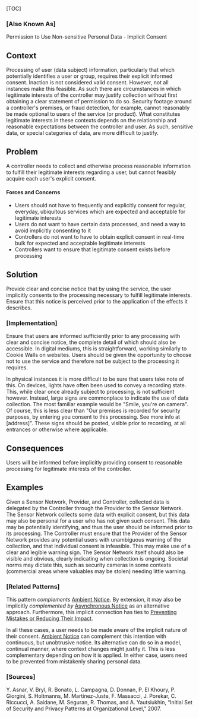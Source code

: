 [TOC]

### [Also Known As]
<!-- All other names the pattern is known by.-->

Permission to Use Non-sensitive Personal Data - Implicit Consent

## Context
<!-- The situations in which the pattern may apply.-->
<!-- Aspects which constrain the solution, but are not modified by it. They affect the impact of different forces.-->

Processing of user (data subject) information, particularly that which potentially identifies a user or group, requires their explicit informed consent. Inaction is not considered valid consent. However, not all instances make this feasible. As such there are circumstances in which legitimate interests of the controller may justify collection without first obtaining a clear statement of permission to do so. Security footage around a controller's premises, or fraud detection, for example, cannot reasonably be made optional to users of the service (or product). What constitutes legitimate interests in these contexts depends on the relationship and reasonable expectations between the controller and user. As such, sensitive data, or special categories of data, are more difficult to justify.

## Problem
<!-- The problem a pattern addresses, including a list of forces describing why a problem might be difficult to solve.-->

A controller needs to collect and otherwise process reasonable information to fulfill their legitimate interests regarding a user, but cannot feasibly acquire each user's explicit consent.

#### Forces and Concerns
<!-- Implications in this problem which affect the appropriateness of a solution, and are affected by this pattern.-->
<!-- Forces should be highly visible for easy reference, where less obvious a dedicated section is recommended.-->

- Users should not have to frequently and explicitly consent for regular, everyday, ubiquitous services which are expected and acceptable for legitimate interests
- Users do not want to have certain data processed, and need a way to avoid implicitly consenting to it
- Controllers do not want to have to obtain explicit consent in real-time bulk for expected and acceptable legitimate interests
- Controllers want to ensure that legitimate consent exists before processing

## Solution
<!-- A concise description of how the pattern addresses the problem.-->

Provide clear and concise notice that by using the service, the user implicitly consents to the processing necessary to fulfill legitimate interests. Ensure that this notice is perceived prior to the application of the effects it describes.

<!--### [Structure]-->
<!--A detailed specification of the structural aspects of the pattern. A class diagram if applicable.-->



### [Implementation]
<!--Guidelines for implementing the pattern; code fragments; suggested PETS; policy fragments.-->

Ensure that users are informed sufficiently prior to any processing with clear and concise notice, the complete detail of which should also be accessible. In digital mediums, this is straightforward, working similarly to Cookie Walls on websites. Users should be given the opportunity to choose not to use the service and therefore not be subject to the processing it requires.

In physical instances it is more difficult to be sure that users take note of this. On devices, lights have often been used to convey a recording state. This, while clear once already subject to processing, is not sufficient however. Instead, large signs are commonplace to indicate the use of data collection. The most familiar example would be "Smile, you're on camera". Of course, this is less clear than "Our premises is recorded for security purposes, by entering you consent to this processing. See more info at [address]". These signs should be posted, visible prior to recording, at all entrances or otherwise where applicable.

## Consequences
<!--The advantages (benefits) and disadvantages (liabilities) of applying the pattern.-->

Users will be informed before implicitly providing consent to reasonable processing for legitimate interests of the controller.

<!--### [Constraints]-->
<!-- limitations as a consequence of applying the pattern.-->



## Examples
<!--Motivational example to see how the pattern is applied.-->

Given a Sensor Network, Provider, and Controller, collected data is delegated by the Controller through the Provider to the Sensor Network. The Sensor Network collects some data with explicit consent, but this data may also be personal for a user who has not given such consent. This data may be potentially identifying, and thus the user should be informed prior to its processing. The Controller must ensure that the Provider of the Sensor Network provides any potential users with unambiguous warning of the collection, and that individual consent is infeasible. This may make use of a clear and legible warning sign. The Sensor Network itself should also be visible and obvious, clearly indicating when collection is ongoing. Societal norms may dictate this, such as security cameras in some contexts (commercial areas where valuables may be stolen) needing little warning.

<!--### [Known Uses]-->
<!-- Pointers to various applications of the pattern.-->



<!--## See Also-->
<!-- Any pointers to relevant information, not contained in the subfields below.-->



### [Related Patterns]
<!-- Supporting and conflicting patterns-->

This pattern _complements_ [Ambient Notice](Ambient-notice). By extension, it may also be implicitly _complemented by_ [Asynchronous Notice](Asynchronous-notice) as an alternative approach. Furthermore, this implicit connection has ties to [Preventing Mistakes or Reducing Their Impact](Preventing-Mistakes-or-Reducing-Their-Impact).

In all these cases, a user needs to be made aware of the implicit nature of their consent. [Ambient Notice](Ambient-notice) can complement this intention with continuous, but unobtrusive notice. Its alternative can do so in a model, continual manner, where context changes might justify it. This is less complementary depending on how it is applied. In either case, users need to be prevented from mistakenly sharing personal data.

### [Sources]
<!-- References to the original source of the pattern.-->

Y. Asnar, V. Bryl, R. Bonato, L. Campagna, D. Donnan, P. El Khoury, P. Giorgini, S. Holtmanns, M. Martinez-Juste, F. Massacci, J. Porekar, C. Riccucci, A. Saidane, M. Seguran, R. Thomas, and A. Yautsiukhin, “Initial Set of Security and Privacy Patterns at Organizational Level,” 2007.

<!--## General Comments-->
<!-- Separate discussion on the pattern.-->



<!--## Tags-->
<!-- User definable descriptors for additional correlation.-->